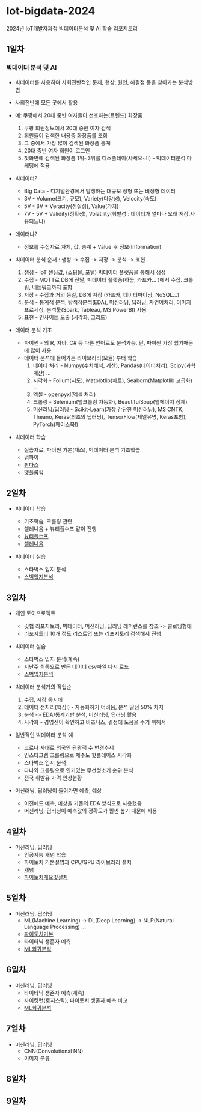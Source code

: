 # Iot-bigdata-2024
2024년 IoT개발자과정 빅데이터분석 및 AI 학습 리포지토리

## 1일차

### 빅데이터 분석 및 AI
- 빅데이터를 사용하여 사회전반적인 문제, 현상, 원인, 해결점 등을 찾아가는 분석방법
- 사회전반에 모든 곳에서 활용
- 예: 쿠팡에서 20대 중반 여자들이 선호하는(트렌드) 화장품 
    1. 쿠팡 회원정보에서 20대 중반 여자 검색
    2. 회원들이 검색한 내용중 화장품를 조회
    3. 그 중에서 가장 많이 검색된 화장품 통계
    4. 20대 중반 여자 회원이 로그인
    5. 첫화면에 검색된 화장품 1위~3위를 디스플레이(사세요~!!) - 빅데이터분석 마케팅에 적용

- 빅데이터?
    - Big Data - 디지털환경에서 발생하는 대규모 정형 또는 비정형 데이터
    - 3V - Volume(크기, 규모), Variety(다양성), Velocity(속도)
    - 5V - 3V + Veracity(진실성), Value(가치)
    - 7V - 5V + Validity(정확성), Volatility(휘발성 : 데이터가 얼마나 오래 저장,사용되느냐)

- 데이터냐?
    - 정보를 수집자료 자체, 값, 총계 + Value -> 정보(Information)

- 빅데이터 분석 순서 : 생성 -> 수집 -> 저장 -> 분석 -> 표현
    1. 생성 - IoT 센싱값, (쇼핑몰, 포털) 빅데이터 플랫폼을 통해서 생성
    2. 수집 - MQTT로 DB에 전달, 빅데이터 플랫폼(하둡, 카프카... )에서 수집. 크롤링, 네트워크까지 포함
    3. 저장 - 수집과 거의 동일, DB에 저장 (카프카, 데이터마이닝, NoSQL...)
    4. 분석 - 통계적 분석, 탐색적분석(EDA), 머신러닝, 딥러닝, 자연어처리, 이미지프로세싱, 분석툴(Spark, Tableau, MS PowerBI) 사용
    5. 표현 - 인사이트 도출 (시각화, 그리드) 

- 데이터 분석 기초
    - 파이썬 - 외 R, 자바, C# 등 다른 언어로도 분석가능. 단, 파이썬 가장 쉽기때문에 많이 사용
    - 데이터 분석에 들어가는 라이브러리(모듈) 부터 학습
        1. 데이터 처리 - Numpy(수치해석, 계산), Pandas(데이터처리), Scipy(과학계산) ...
        2. 시각화 - Folium(지도), Matplotlib(차트), Seaborn(Matplotlib 고급화) ...
        3. 엑셀 - openpyxl(엑셀 처리)
        4. 크롤링 - Selenium(웹크롤링 자동화), BeautifulSoup(웹페이지 정제)
        5. 머신러닝/딥러닝 - Scikit-Learn(가장 간단한 머신러닝), MS CNTK, Theano, Keras(최초의 딥러닝), TensorFlow(제일유명, Keras포함), PyTorch(페이스북!)

- 빅데이터 학습
    - 실습자료, 파이썬 기본(패스), 빅데이터 분석 기초학습 
    - [넘파이](https://github.com/breadcoffee/Iot-bigdata-2024/blob/main/day1/bda01_numpy_basic.ipynb)
    - [판다스](https://github.com/breadcoffee/Iot-bigdata-2024/blob/main/day1/bda02_pandas_basic.ipynb)
    - [맷플롭립](https://github.com/breadcoffee/Iot-bigdata-2024/blob/main/day1/bda03_matplotlib_basic.ipynb)

## 2일차
- 빅데이터 학습
    - 기초학습, 크롤링 관련
    - 셀레니움 + 뷰티플수프 같이 진행    
    - [뷰티플수프](https://github.com/breadcoffee/Iot-bigdata-2024/blob/main/day2/dba04_beautifulsoup_basic.ipynb)
    - [셀레니움](https://github.com/breadcoffee/Iot-bigdata-2024/blob/main/day2/dba05_selenium_basic.ipynb)

- 빅데이터 실습
    - 스타벅스 입지 분석
    - [스벅입지분석](https://github.com/breadcoffee/Iot-bigdata-2024/blob/main/day2/dba06_starbucks_analysis.ipynb)

## 3일차
- 개인 토이프로젝트
    - 깃헙 리포지토리, 빅데이터, 머신러닝, 딥러닝 레퍼런스를 참조 -> 클로닝형태
    - 리포지토리 10개 정도 리스트업 또는 리포지토리 검색해서 진행

- 빅데이터 실습
    - 스타벅스 입지 분석(계속)
    -  지난주 최종으로 만든 데이터 csv파일 다시 로드
    - [스벅입지분석](https://github.com/breadcoffee/iot-bigdata-2024/blob/main/day3/dba07_starbucks_analysis.ipynb)

- 빅데이터 분석가의 작업순
    1. 수집, 저장 동시에
    2. 데이터 전처리(핵심!) - 자동화하기 어려움, 분석 일정 50% 차지
    3. 분석 -> EDA/통계기반 분석, 머신러닝, 딥러닝 활용
    4. 시각화 - 경영진이 확인하고 비즈니스, 결정에 도움을 주기 위해서

- 일반적인 빅데이터 분석 예
    - 코로나 사태로 외국인 관광객 수 변경추세
    - 인스타그램 크롤링으로 제주도 핫플레이스 시각화
    - 스타벅스 입지 분석
    - 다나와 크롤링으로 인기있는 무선청소기 순위 분석
    - 전국 휘발유 가격 인상현황

- 머신러닝, 딥러닝이 들어가면 예측, 예상
    - 이전에도 예측, 예상을 기존의 EDA 방식으로 사용했음
    - 머신러닝, 딥러닝이 예측값의 정확도가 훨씬 높기 때문에 사용


## 4일차
- 머신러닝, 딥러닝
    - 인공지능 개념 학습
    - 파이토치 기본설명과 CPU/GPU 라이브러리 설치
    - [개념](https://github.com/breadcoffee/Iot-bigdata-2024/blob/main/day4/dba08_ml_dl_concept.ipynb)
    - [파이토치개요및설치](https://github.com/breadcoffee/Iot-bigdata-2024/blob/main/day4/dba09_pytorch_start.ipynb)

## 5일차
- 머신러닝, 딥러닝
    - ML(Machine Learning) -> DL(Deep Learning) -> NLP(Natural Language Processing) ...
    - [파이토치기본](https://github.com/breadcoffee/Iot-bigdata-2024/blob/main/day5/dba10_pytorch_basic.ipynb)
    - 타이타닉 생존자 예측
    - [ML회귀분석](https://github.com/breadcoffee/Iot-bigdata-2024/blob/main/day5/dba11_linear_regression.ipynb)

## 6일차
- 머신러닝, 딥러닝
    - 타이타닉 생존자 예측(계속)
    - 사이킷런(로지스틱), 파이토치 생존자 예측 비교
    - [ML회귀분석](https://github.com/breadcoffee/Iot-bigdata-2024/blob/main/day5/dba11_linear_regression.ipynb)

## 7일차
- 머신러닝, 딥러닝
    - CNN(Convolutional NN) 
    - 이미지 분류

## 8일차

## 9일차

